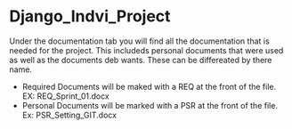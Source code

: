 # Django_Indvi_Project

Under the documentation tab you will find all the documentation that is needed for the project. This includeds personal documents that were used as well as the documents deb wants. These can be differeated by there name. 

- Required Documents will be maked with a REQ at the front of the file. EX: REQ_Sprint_01.docx
- Personal Documents will be marked with a PSR at the front of the file. Ex: PSR_Setting_GIT.docx


